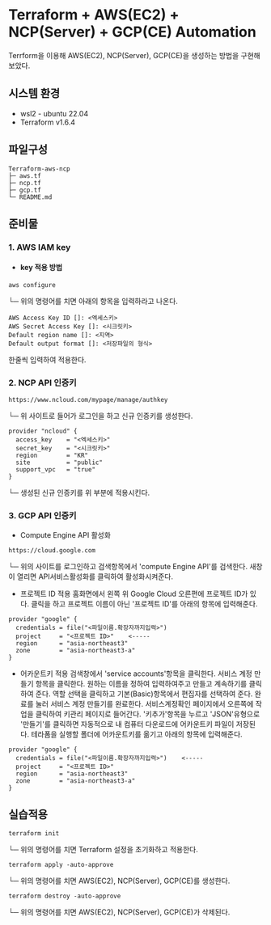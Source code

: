 # Terraform + AWS(EC2) + NCP(Server) + GCP(CE) Automation
Terrform을 이용해 AWS(EC2), NCP(Server), GCP(CE)을 생성하는 방법을 구현해보았다.
                         
   
## 시스템 환경


- wsl2 - ubuntu 22.04
- Terraform v1.6.4
## 파일구성
```
Terraform-aws-ncp  
├─ aws.tf
├─ ncp.tf
├─ gcp.tf
└─ README.md
```
## 준비물

 ### 1. AWS IAM key    

* #### key 적용 방법 <br>
```
aws configure
```
└─ 위의 명령어를 치면 아래의 항목을 입력하라고 나온다.
```
AWS Access Key ID []: <엑세스키>
AWS Secret Access Key []: <시크릿키>
Default region name []: <지역>
Default output format []: <저장파일의 형식>
```

한줄씩 입력하여 적용한다.



 ### 2. NCP API 인증키
 ```
 https://www.ncloud.com/mypage/manage/authkey
```
└─ 위 사이트로 들어가 로그인을 하고 신규 인증키를 생성한다.

```
provider "ncloud" {
  access_key    = "<엑세스키>"
  secret_key    = "<시크릿키>"
  region        = "KR"
  site          = "public"
  support_vpc   = "true"
}
```
└─ 생성된 신규 인증키를 위 부분에 적용시킨다.
 ### 3. GCP API 인증키
 - Compute Engine API 활성화

```
https://cloud.google.com
```
└─ 위의 사이트를 로그인하고 검색항목에서 'compute Engine API'를 검색한다.
새창이 열리면 API서비스활성화를 클릭하여 활성화시켜준다.

- 프로젝트 ID 적용
홈화면에서 왼쪽 위 Google Cloud 오른편에 프로젝트 ID가 있다.
클릭을 하고 프로젝트 이름이 아닌 '프로젝트 ID'를 아래의 항목에 입력해준다.
```
provider "google" {
  credentials = file("<파일이름.확장자까지입력>")
  project     = "<프로젝트 ID>"    <-----
  region      = "asia-northeast3"
  zone        = "asia-northeast3-a"
}

```

- 어카운트키 적용
검색창에서 'service accounts'항목을 클릭한다.
서비스 계정 만들기 항목을 클릭한다.
원하는 이름을 정하여 입력하여주고 만들고 계속하기를 클릭하여 준다.
역할 선택을 클릭하고 기본(Basic)항목에서 편집자를 선택하여 준다.
완료를 눌러 서비스 계정 만들기를 완료한다.
서비스계정확인 페이지에서 오른쪽에 작업을 클릭하여 키관리 페이지로 들어간다.
'키추가'항목을 누르고 'JSON'유형으로 '만들기'를 클릭하면 자동적으로 내 컴퓨터 다운로드에 어카운트키 파일이 저장된다.
테라폼을 실행할 폴더에 어카운트키를 옮기고 아래의 항목에 입력해준다.

```
provider "google" {
  credentials = file("<파일이름.확장자까지입력>")    <-----
  project     = "<프로젝트 ID>"
  region      = "asia-northeast3"
  zone        = "asia-northeast3-a"
}

```


## 실습적용
```
terraform init
```
└─ 위의 명령어를 치면 Terraform 설정을 초기화하고 적용한다.
```
terraform apply -auto-approve
```
└─ 위의 명령어를 치면 AWS(EC2), NCP(Server), GCP(CE)를 생성한다.
```
terraform destroy -auto-approve
```
└─ 위의 명령어를 치면 AWS(EC2), NCP(Server), GCP(CE)가 삭제된다.
